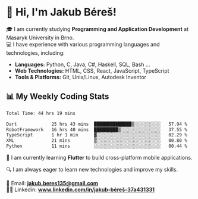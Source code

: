 # 👋 Hi, I'm Jakub Béreš!

🎓 I am currently studying **Programming and Application Development** at Masaryk University in Brno.  
💻 I have experience with various programming languages and technologies, including:  
   - **Languages:** Python, C, Java, C#, Haskell, SQL, Bash ...  
   - **Web Technologies:** HTML, CSS, React, JavaScript, TypeScript  
   - **Tools & Platforms:** Git, Unix/Linux, Autodesk Inventor

## 📊 My Weekly Coding Stats
<!--START_SECTION:waka-->

```txt
Total Time: 44 hrs 19 mins

Dart             25 hrs 43 mins  ██████████████▒░░░░░░░░░░   57.94 %
RobotFramework   16 hrs 40 mins  █████████▒░░░░░░░░░░░░░░░   37.55 %
TypeScript       1 hr 1 min      ▓░░░░░░░░░░░░░░░░░░░░░░░░   02.29 %
XML              21 mins         ▒░░░░░░░░░░░░░░░░░░░░░░░░   00.80 %
Python           11 mins         ░░░░░░░░░░░░░░░░░░░░░░░░░   00.44 %
```

<!--END_SECTION:waka-->

🚀 I am currently learning **Flutter** to build cross-platform mobile applications.  

🔍 I am always eager to learn new technologies and improve my skills.  

📩 Email:        **jakub.beres135@gmail.com**  
🧑‍💻 Linkedin:     **www.linkedin.com/in/jakub-béreš-37a431331**


